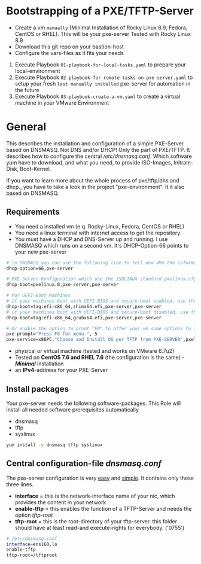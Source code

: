 # Bootstrapping of a PXE/TFTP-Server
- Create a vm `manually` (Minimal Installation of Rocky Linux 8.9, Fedora, CentOS or RHEL). This will be your pxe-server Tested with Rocky Linux 8.9
- Download this git repo on your bastion-host
- Configure the vars-files as it fits your needs

1. Execute Playbook `01-playbook-for-local-tasks.yaml` to prepare your local-environment
2. Execute Playbook `02-playbook-for-remote-tasks-on-pxe-server.yaml` to setup your fresh `last manually installed` pxe-server for automation in the future
3. Execute Playbook `03-playbook-create-a-vm.yaml` to create a virtual machine in your VMware Environment


# General
This describes the installation and configuration of a simple PXE-Server based on DNSMASQ. Not DNS and/or DHCP! Only the part of PXE/TFTP. It describes how to configure the central */etc/dnsmasq.conf*. Which software yum have to download, and what you need, to provide ISO-Images, Initram-Disk, Boot-Kernel.


If you want to learn more about the whole process of pxe/tftp/dns and dhcp., you have to take a look in the project "pxe-environment". It it also based on DNSMASQ.


## Requirements
- You need a installed vm (e.q. Rocky-Linux, Fedora, CentOS or RHEL)
- You need a linux terminal with internet access to get the repository
- You must have a DHCP and DNS-Server up and running. I use DNSMASQ which runs on a second vm. It's DHCP-Option-66 points to your new pxe-server
```bash
# in DNSMASQ you can use the following line to tell new VMs the information, where your pxe-server is running
dhcp-option=66,pxe-server

# PXE-Server-Konfiguration which use the ISOLINUX standard pxelinux.cfg
dhcp-boot=pxelinux.0,pxe-server,pxe-server

# For UEFI-Boot Machines
# if your machines boot with UEFI-BIOS and secure-boot enabled, use the shim-bootloader
dhcp-boot=tag:efi-x86_64,shimx64.efi,pxe-server,pxe-server
# if your machines boot with UEFI-BIOS and secure-boot disabled, use the grub-bootloader
dhcp-boot=tag:efi-x86_64,grubx64.efi,pxe-server,pxe-server

# Or enable the option to promt "F8" to offer your vm some options to interactive install the OS
pxe-prompt="Press F8 for menu.", 5
pxe-service=x86PC,"Choose and Install OS per TFTP from PXE-SERVER",pxelinux,pxe-server
```

- physical or virtual machine (tested and works on VMware 6.7u2)
- Tested on **CentOS 7.6 and RHEL 7.6** (the configuration is the same) - ***Minimal*** installation
- an **IPv4**-address for your PXE-Server

## Install packages
Your pxe-server needs the following software-packages. This Role will install all needed software prerequisites automatically

- dnsmasq
- tftp
- syslinux

```bash
yum install -y dnsmasq tftp syslinux
```

## Central configuration-file *dnsmasq.conf*

The pxe-server configuration is very <u>easy</u> and <u>simple</u>. It contains only these three lines.

- **interface** = this is the network-interface name of your nic, which provides the content in your network
- **enable-tftp** = this enables the function of  a TFTP-Server and needs the option *tftp-root*
- **tftp-root** = this is the root-directory of your tftp-server. this folder should have at least read-and execute-rights for everybody. ('0755')

```bash
# /etc/dnsmasq.conf
interface=ens160,lo
enable-tftp
tftp-root=/tftproot
```



